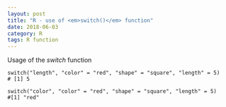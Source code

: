 ```yaml
---
layout: post
title: "R - use of <em>switch()</em> function"
date: 2018-06-03
category: R
tags: R function
---
```


Usage of the <em>switch</em> function


```
switch("length", "color" = "red", "shape" = "square", "length" = 5)
# [1] 5

switch("color", "color" = "red", "shape" = "square", "length" = 5)
#[1] "red"

```
